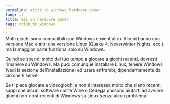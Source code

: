 ```yaml
---
permalink: stick_to_windows_hardcore_gamer
lang: it
title: Sei un hardcore gamer
tags: stick_to_windows
---
```


Molti giochi sono compatibili con Windows e nient'altro. Alcuni 
hanno una versione Mac e altri una versione Linux (Quake 4, Neverwinter 
Nights, ecc.), ma la maggior parte funziona solo su Windows.

Quindi se spendi molto del tuo tempo a giocare a giochi recenti, 
dovresti rimanere su Windows. Ma puoi comunque installare Linux, 
tenere Windows (vedi la sezione dell'installazione) ed usare entrambi, 
dipendentemente da ciò che ti serve.

Se ti piace giocare a videogiochi e non ti interessa molto che siano recenti, sappi che alcuni software come Wine o Cedega possono aiutarti ad avviare giochi non-così-recenti di Windows su Linux senza alcun problema.

